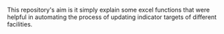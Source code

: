 This repository's aim is it simply explain some excel functions that were helpful in automating the process of updating indicator targets of different facilities.
